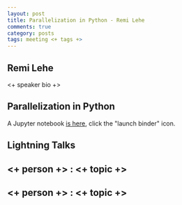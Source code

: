 ```yaml
---
layout: post
title: Parallelization in Python - Remi Lehe
comments: true
category: posts
tags: meeting <+ tags +>
---
```


## Remi Lehe

<+ speaker bio +> 

## Parallelization in Python

A Jupyter notebook [is here](https://github.com/RemiLehe/thw_parallel_python), click the "launch binder" icon.

## Lightning Talks 

## <+ person +> : <+ topic +>

## <+ person +> : <+ topic +>
